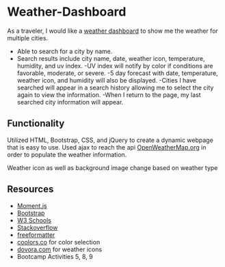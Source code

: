 # Weather-Dashboard
As a traveler, I would like a [weather dashboard](https://krcook1980.github.io/Weather-Dashboard/) to show me the weather for multiple cities.
- Able to search for a city by name.
- Search results include city name, date, weather icon, temperature, humidity, and uv index.
-UV index will notify by color if conditions are favorable, moderate, or severe.
-5 day forecast with date, temperature, weather icon, and humidity will also be displayed.
-Cities I have searched will appear in a search history allowing me to select the city again to view the information.
-When I return to the page, my last searched city information will appear.

## Functionality
Utilized HTML, Bootstrap, CSS, and jQuery to create a dynamic webpage that is easy to use. Used ajax to reach the api [OpenWeatherMap.org]("https://openweathermap.org/api") in order to populate the weather information. 

Weather icon as well as background image change based on weather type

## Resources
- [Moment.js](https://momentjs.com/)
- [Bootstrap](https://getbootstrap.com/)
- [W3 Schools](https://www.w3schools.com/)
- [Stackoverflow](https://stackoverflow.com/)
- [freeformatter](https://www.freeformatter.com/html-validator.html)
- [coolors.co](https://coolors.co/) for color selection
- [dovora.com](https://www.dovora.com/resources/weather-icons/) for weather icons
- Bootcamp Activities 5, 8, 9
